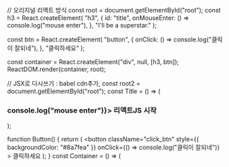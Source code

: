 // 오리지널 리액트 방식
const root = document.getElementById("root");
const h3 = React.createElement(
  "h3",
  {
    id: "title",
    onMouseEnter: () => console.log("mouse enter"),
  },
  "I'll be a superstar."
);

const btn = React.createElement(
  "button",
  {
    onClick: () => console.log("클릭이 잘되네"),
  },
  "클릭하세요"
);

const container = React.createElement("div", null, [h3, btn]);
ReactDOM.render(container, root);

// JSX로 다시쓰기 : babel cdn추가, <script type="text/babel"> code </script>
const root2 = document.getElementById("root");
const Title = () => (
  <h3 id="title" onMouseEnter={() => console.log("mouse enter")}>
    리액트JS 시작
  </h3>
);

function Button() {
  return (
    <button
      className="click_btn"
      style={{ backgroundColor: "#8a7fea" }}
      onClick={() => console.log("클릭이 잘되네")}
    >
      클릭하세요
    </button>
  );
}
const Container = () => (
  <div>
    <Title />
    <Button />
  </div>
);

ReactDOM.render(<Container />, root);

// 다소 비효율적인 JSX 방식 : 각 Componenet마다 render를 빠지지않고 계속 써줘야하기때문
const root3 = document.getElementById("root");
let counter = 0;

function count() {
  counter = counter + 1;
  render();
}

function render() {
  ReactDOM.render(<Container />, root);
}

const Container2 = () => (
  <div>
    <h3>총 클릭 횟수 : {counter}</h3>
    <button onClick={count}>클릭하세요</button>
  </div>
);

render();

/* 리액트 배열 선언법 : 
    'hobby[0]'처럼 특색없이 표시하지 않기위해 선 배열선언 후 
     각 요소를 변수에 할당해 사용. data rendering에 사용할 방식이다. */
const hobby = ["bike", "workout", "reading", "listening"];
const [first, second, third, fourth] = hobby;
console.log(first, second, third, fourth);

function App() {
  /* data 배열 : [초기값, 값을 변환할 함수]로 선언된 배열 == React.useState()의 구조
            f의 자리에는 초기값을 바꿀때 사용할 함수를 넣는다. State는 함수안에 선언
            이 f(modifier)는 data가 바뀔때마다 Componenent를 재생성하고 UI를 리렌더링한다.
            물론 리액트기때문에 바뀌는 부분 {counter}만 리렌더링한다.
         */
  const data = React.useState(0);
  const [counter, modifier] = data;
  return (
    <div>
      <h3>총 클릭 횟수 : {counter}</h3>
      <button>클릭하세요</button>
    </div>
  );
}

ReactDOM.render(<App />, root);

// state를 변화시키는 두가지 방법 : 직접 값 할당, 함수 할당
const root4 = document.getElementById("root");

function App() {
  const [counter, setCounter] = React.useState(0);
  function countUp() {
    // setCounter(counter + 1);
    setCounter((current) => current + 1);
  }

  function reset() {
    setCounter(0);
  }
  return (
    <div>
      <h3>총 클릭 횟수 : {counter}</h3>
      <button onClick={countUp}>클릭하세요</button>&nbsp;
      <button onClick={reset}>초기화</button>
    </div>
  );
}

ReactDOM.render(<App />, root);